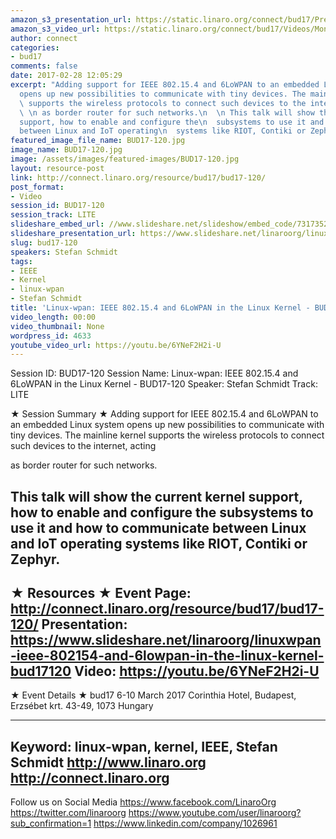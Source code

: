 ```yaml
---
amazon_s3_presentation_url: https://static.linaro.org/connect/bud17/Presentations/BUD17-120%20-%20Linux-wpan-%20IEEE%20802.15.4%20and%206LoWPAN%20in%20the%20Linux%20Kernel.pdf
amazon_s3_video_url: https://static.linaro.org/connect/bud17/Videos/Monday/BUD17-120%20Linux-wpan%20%20IEEE%20802.15.4%20and%206LoWP.mp4
author: connect
categories:
- bud17
comments: false
date: 2017-02-28 12:05:29
excerpt: "Adding support for IEEE 802.15.4 and 6LoWPAN to an embedded Linux system
  opens up new possibilities to communicate with tiny devices. The mainline kernel\n
  \ supports the wireless protocols to connect such devices to the internet, acting\n
  \ \n as border router for such networks.\n  \n This talk will show the current kernel
  support, how to enable and configure the\n  subsystems to use it and how to communicate
  between Linux and IoT operating\n  systems like RIOT, Contiki or Zephyr."
featured_image_file_name: BUD17-120.jpg
image_name: BUD17-120.jpg
image: /assets/images/featured-images/BUD17-120.jpg
layout: resource-post
link: http://connect.linaro.org/resource/bud17/bud17-120/
post_format:
- Video
session_id: BUD17-120
session_track: LITE
slideshare_embed_url: //www.slideshare.net/slideshow/embed_code/73173525
slideshare_presentation_url: https://www.slideshare.net/linaroorg/linuxwpan-ieee-802154-and-6lowpan-in-the-linux-kernel-bud17120
slug: bud17-120
speakers: Stefan Schmidt
tags:
- IEEE
- Kernel
- linux-wpan
- Stefan Schmidt
title: 'Linux-wpan: IEEE 802.15.4 and 6LoWPAN in the Linux Kernel - BUD17-120'
video_length: 00:00
video_thumbnail: None
wordpress_id: 4633
youtube_video_url: https://youtu.be/6YNeF2H2i-U
---
```


Session ID: BUD17-120
Session Name: Linux-wpan: IEEE 802.15.4 and 6LoWPAN in the Linux Kernel - BUD17-120
Speaker: Stefan Schmidt
Track: LITE


★ Session Summary ★
Adding support for IEEE 802.15.4 and 6LoWPAN to an embedded Linux system opens up new possibilities to communicate with tiny devices. The mainline kernel
supports the wireless protocols to connect such devices to the internet, acting

as border router for such networks.

This talk will show the current kernel support, how to enable and configure the
subsystems to use it and how to communicate between Linux and IoT operating
systems like RIOT, Contiki or Zephyr.
---------------------------------------------------
★ Resources ★
Event Page: http://connect.linaro.org/resource/bud17/bud17-120/
Presentation: https://www.slideshare.net/linaroorg/linuxwpan-ieee-802154-and-6lowpan-in-the-linux-kernel-bud17120
Video: https://youtu.be/6YNeF2H2i-U
---------------------------------------------------

★ Event Details ★
bud17
6-10 March 2017
Corinthia Hotel, Budapest,
Erzsébet krt. 43-49,
1073 Hungary

---------------------------------------------------
Keyword: linux-wpan, kernel, IEEE, Stefan Schmidt
http://www.linaro.org
http://connect.linaro.org
---------------------------------------------------
Follow us on Social Media
https://www.facebook.com/LinaroOrg
https://twitter.com/linaroorg
https://www.youtube.com/user/linaroorg?sub_confirmation=1
https://www.linkedin.com/company/1026961
